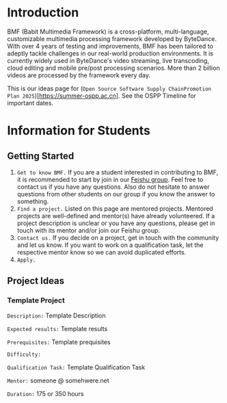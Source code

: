 # Introduction

BMF (Babit Multimedia Framework) is a cross-platform, multi-language, customizable multimedia processing framework developed by ByteDance. With over 4 years of testing and improvements, BMF has been tailored to adeptly tackle challenges in our real-world production environments. It is currently widely used in ByteDance's video streaming, live transcoding, cloud editing and mobile pre/post processing scenarios. More than 2 billion videos are processed by the framework every day.

This is our ideas page for (`​Open Source Software Supply ChainPromotion Plan 2025`)[https://summer-ospp.ac.cn]. See the ​OSPP Timeline for important dates.

# Information for Students

## Getting Started
1. `Get to know BMF.` If you are a student interested in contributing to BMF, it is recommended to start by join in our [Feishu group](https://applink.feishu.cn/client/chat/chatter/add_by_link?link_token=4cev1bee-4d94-42c8-972b-4ae4a12c9da1). Feel free to contact us if you have any questions. Also do not hesitate to answer questions from other students on our group if you know the answer to something.
2. `Find a project.` Listed on this page are mentored projects. Mentored projects are well-defined and mentor(s) have already volunteered. If a project description is unclear or you have any questions, please get in touch with its mentor and/or join our Feishu group.
3. `Contact us.` If you decide on a project, get in touch with the community and let us know. If you want to work on a qualification task, let the respective mentor know so we can avoid duplicated efforts.
4. `Apply.` 

## Project Ideas

### Template Project

`Description:` Template Description

`Expected results:` Template results

`Prerequisites:` Template prequisites

`Difficulty:`

`Qualification Task:` Template Qualification Task

`Mentor:` someone @ somehwere.net

`Duration:` 175 or 350 hours